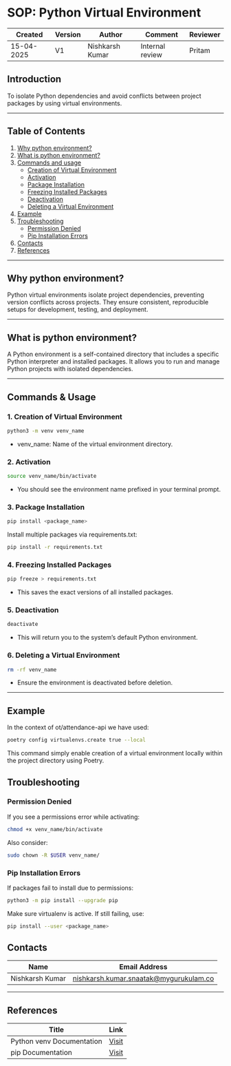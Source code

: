 # SOP: Python Virtual Environment

| Created     | Version | Author          | Comment         | Reviewer |
|-------------|---------|-----------------|-----------------|----------|
| 15-04-2025  | V1      | Nishkarsh Kumar | Internal review | Pritam   |

## Introduction

To isolate Python dependencies and avoid conflicts between project packages by using virtual environments.

---

## Table of Contents

1. [Why python environment?](#why-python-environment)
2. [What is python environment?](#what-is-python-environment)
3. [Commands and usage](#commands--usage)
     - [Creation of Virtual Environment](#1-creation-of-virtual-environment)
     - [Activation](#2-activation)
     - [Package Installation](#3-package-installation)
     - [Freezing Installed Packages](#4-freezing-installed-packages)
     - [Deactivation](#5-deactivation)
     - [Deleting a Virtual Environment](#6-deleting-a-virtual-environment)
5. [Example](#example)
6. [Troubleshooting](#troubleshooting)
     - [Permission Denied](#permission-denied)
     - [Pip Installation Errors](#pip-installation-errors)
7. [Contacts](#contacts)
8. [References](#references)

---

## Why python environment?
Python virtual environments isolate project dependencies, preventing version conflicts across projects.
They ensure consistent, reproducible setups for development, testing, and deployment.

---

## What is python environment?
A Python environment is a self-contained directory that includes a specific Python interpreter and installed packages. It allows you to run and manage Python projects with isolated dependencies.

---
## Commands & Usage

### 1. **Creation of Virtual Environment**

```bash
python3 -m venv venv_name
```
- venv_name: Name of the virtual environment directory.

### 2. Activation

```bash
source venv_name/bin/activate
```

- You should see the environment name prefixed in your terminal prompt.

### 3. Package Installation

```bash
pip install <package_name>
```

Install multiple packages via requirements.txt:

```bash
pip install -r requirements.txt
```

### 4. Freezing Installed Packages

```bash
pip freeze > requirements.txt
```
- This saves the exact versions of all installed packages.

### 5. Deactivation

```bash
deactivate
```
- This will return you to the system’s default Python environment.

### 6. Deleting a Virtual Environment

```bash
rm -rf venv_name
```
- Ensure the environment is deactivated before deletion.

---

## Example
In the context of ot/attendance-api we have used:

 ```bash
poetry config virtualenvs.create true --local
```
This command simply enable creation of a virtual environment locally within the project directory using Poetry.

## Troubleshooting

### Permission Denied
If you see a permissions error while activating:

```bash
chmod +x venv_name/bin/activate
```

Also consider:

```bash
sudo chown -R $USER venv_name/
```

### Pip Installation Errors
If packages fail to install due to permissions:

```bash
python3 -m pip install --upgrade pip
```
Make sure virtualenv is active. If still failing, use:

```bash
pip install --user <package_name>
```


## Contacts

| Name            | Email Address                                 |
|-----------------|-----------------------------------------------|
| Nishkarsh Kumar | nishkarsh.kumar.snaatak@mygurukulam.co        |

---

## References

| **Title**                              | **Link**                                                                                      |
|----------------------------------------|-----------------------------------------------------------------------------------------------|
| Python venv Documentation              | [Visit](https://docs.python.org/3/library/venv.html)                                          |
| pip Documentation                      | [Visit](https://pip.pypa.io/en/stable/)                                                       |
